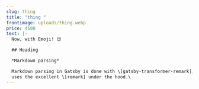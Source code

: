 ```yaml
---
slug: thing
title: "thing "
frontimage: uploads/thing.webp
price: 4500
text: |-
  Now, with Emoji! 😉

  ## Heading

  *Markdown parsing*

  Markdown parsing in Gatsby is done with \[gatsby-transformer-remark], which
  uses the excellent \[remark] under the hood.\
---
```

